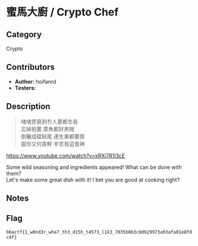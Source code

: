 # 蜜馬大廚 / Crypto Chef

## Category

Crypto

## Contributors

-   **Author:** hoifanrd
-   **Testers:** 

## Description

> 啫啫煲衰到冇人要都生呑  
> 忘掉拍薑 蒸魚都好黑暗  
> 倒曬成碟餸尾 連生果都要揼  
> 揾你又何貴幹 辛苦我這食神  

https://www.youtube.com/watch?v=xRXj7R1j3cE

Some wild seasoning and ingredients appeared! What can be done with them?  
Let's make some great dish with it! I bet you are good at cooking right?  

## Notes

## Flag

`b6actf{1_w0nd3r_wha7_th3_d15h_t4573_l1k3_7035b0b3c0db29973a93afa01e8fdc4f}`
